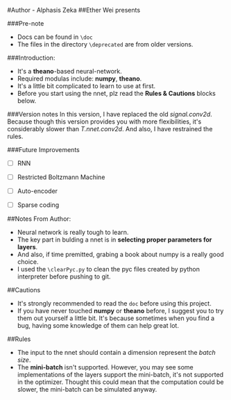 #Author - Alphasis Zeka
##Ether Wei presents

###Pre-note
- Docs can be found in `\doc`
- The files in the directory `\deprecated` are from older versions.

###Introduction:
- It's a __theano__-based neural-network.
- Required modulas include: __numpy__, __theano__.
- It's a little bit complicated to learn to use at first.
- Before you start using the nnet, plz read the __Rules & Cautions__ blocks below.

###Version notes
In this version, I have replaced the old _signal.conv2d_. 
Because though this version provides you with more flexibilities, it's considerably slower than _T.nnet.conv2d_.
And also, I have restrained the rules.

###Future Improvements
- [ ] RNN
- [ ] Restricted Boltzmann Machine
- [ ] Auto-encoder
- [ ] Sparse coding


##Notes From Author:
- Neural network is really tough to learn.
- The key part in bulding a nnet is in __selecting proper parameters for layers__.
- And also, if time premitted, grabing a book about numpy is a really good choice.
- I used the `\clearPyc.py` to clean the pyc files created by python interpreter before pushing to git.

##Cautions
- It's strongly recommended to read the `doc` before using this project.
- If you have never touched __numpy__ or __theano__ before, I suggest you to try them out yourself a little bit.
It's because sometimes when you find a bug, having some knowledge of them can help great lot.

##Rules
- The input to the nnet should contain a dimension represent the _batch size_.
- The __mini-batch__ isn't supported.
However, you may see some implementations of the layers support the mini-batch, it's not supported in the optimizer.
Thought this could mean that the computation could be slower, the mini-batch can be simulated anyway.
